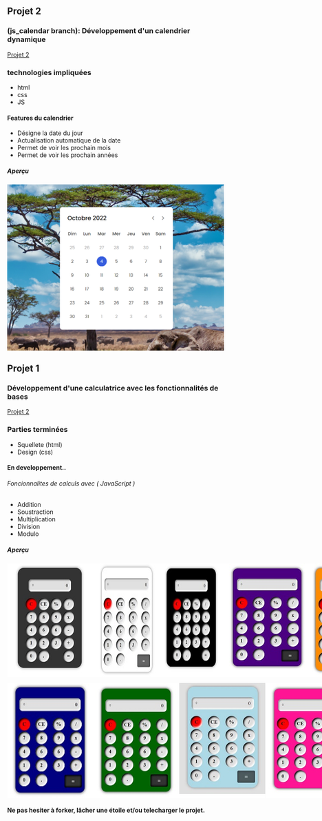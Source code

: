 ## Projet 2 
### (js_calendar branch): Développement d'un calendrier dynamique

<a href="https://github.com/alban-okoby/jschallenge/tree/js_calendar"> Projet 2 </a>

### technologies impliquées 
<ul>
    <li> html </li>
    <li> css</li>
    <li> JS</li>
</ul>

#### Features du calendrier 
<ul>
    <li>Désigne la date du jour </li>
    <li>Actualisation automatique de la date</li>
    <li>Permet de voir les prochain mois  </li>
    <li>Permet de voir les prochain années  </li>
</ul>

##### Aperçu 
<p style="display:flex;justify-content:space-between">
    <img src="assets/img/calendar1.PNG" /> 
</p>

## Projet 1 
### Développement d'une calculatrice avec les fonctionnalités de bases
<a href="https://github.com/alban-okoby/jschallenge/tree/main"> Projet 2 </a>
### Parties terminées 
<ul>
    <li> Squellete (html) </li>
    <li> Design (css)</li>
</ul>

#### En developpement..
###### Foncionnalites de calculs avec ( JavaScript )
<ul>
    <li>Addition </li>
    <li>Soustraction </li>
    <li>Multiplication </li>
    <li>Division</li>
    <li> Modulo </li>
</ul>

##### Aperçu 
<p style="display:flex;justify-content:space-between">
    <img src="assets/img/calculatrice_gray.JPG" /> 
    <img src="assets/img/calculatrice_light.JPG" />
    <img src="assets/img/calculatrice.JPG" />
    <img src="assets/img/calculatrice_indigo.JPG" />
    <img src="assets/img/calculatrice_darkorange.JPG" />
</p>
<p style="display:flex;justify-content:space-between">
    <img src="assets/img/calculatrice_blue.JPG" /> 
    <img src="assets/img/calculatrice_darkgreen.JPG" />
    <img src="assets/img/calculatrice_lightblue.JPG" />
    <img src="assets/img/calculatrice_deeppink.JPG" />
</p>

#### Ne pas hesiter à forker, lâcher une étoile et/ou telecharger le projet.
